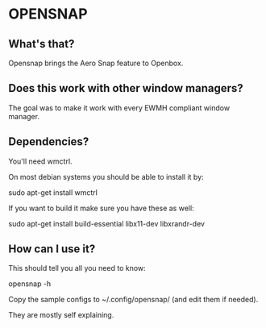 OPENSNAP
==========

What's that?
------------
Opensnap brings the Aero Snap feature to Openbox.


Does this work with other window managers?
------------------------------------------
The goal was to make it work with every EWMH compliant window manager.


Dependencies?
-------------
You'll need wmctrl.

On most debian systems you should be able to install it by:

sudo apt-get install wmctrl

If you want to build it make sure you have these as well:

sudo apt-get install build-essential libx11-dev libxrandr-dev


How can I use it?
-------------------
This should tell you all you need to know:

opensnap -h

Copy the sample configs to ~/.config/opensnap/ (and edit them if needed).

They are mostly self explaining.
